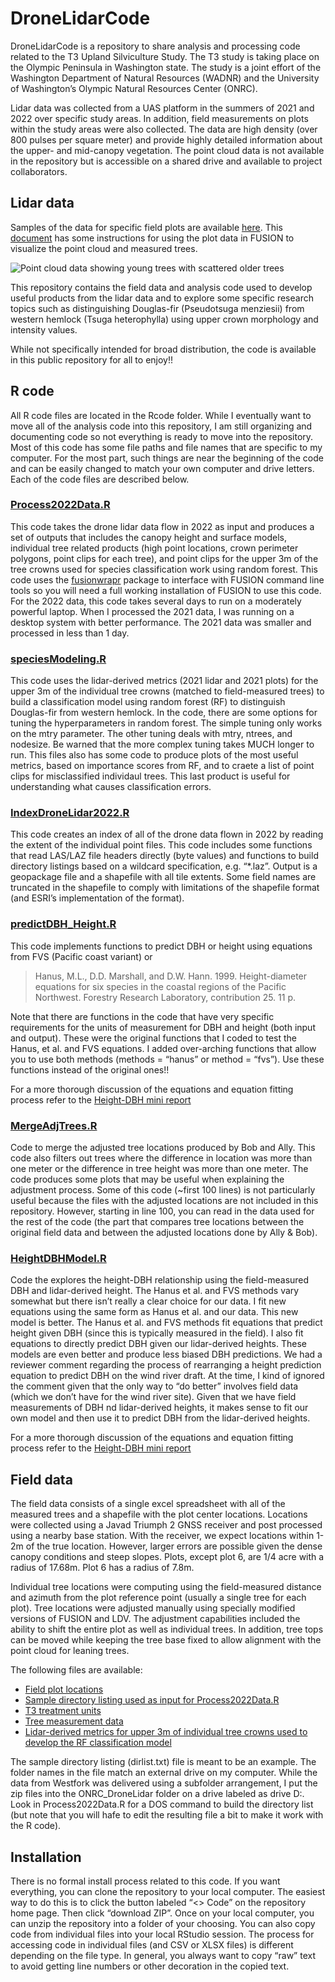 
<!-- README.md is generated from README.Rmd. Please edit that file -->

# DroneLidarCode

<!-- badges: start -->
<!-- badges: end -->

DroneLidarCode is a repository to share analysis and processing code
related to the T3 Upland Silviculture Study. The T3 study is taking
place on the Olympic Peninsula in Washington state. The study is a joint
effort of the Washington Department of Natural Resources (WADNR) and the
University of Washington’s Olympic Natural Resources Center (ONRC).

Lidar data was collected from a UAS platform in the summers of 2021 and
2022 over specific study areas. In addition, field measurements on plots
within the study areas were also collected. The data are high density
(over 800 pulses per square meter) and provide highly detailed
information about the upper- and mid-canopy vegetation. The point cloud
data is not available in the repository but is accessible on a shared
drive and available to project collaborators.

## Lidar data

Samples of the data for specific field plots are available
[here](http://forsys.sefs.uw.edu/transfer/T3Plots/). This
[document](extras/T3_drone_lidar_plots.pdf) has some instructions for
using the plot data in FUSION to visualize the point cloud and measured
trees.

![Point cloud data showing young trees with scattered older
trees](extras/lidardata.png?raw=true)

This repository contains the field data and analysis code used to
develop useful products from the lidar data and to explore some specific
research topics such as distinguishing Douglas-fir (Pseudotsuga
menziesii) from western hemlock (Tsuga heterophylla) using upper crown
morphology and intensity values.

While not specifically intended for broad distribution, the code is
available in this public repository for all to enjoy!!

## R code

All R code files are located in the Rcode folder. While I eventually
want to move all of the analysis code into this repository, I am still
organizing and documenting code so not everything is ready to move into
the repository. Most of this code has some file paths and file names
that are specific to my computer. For the most part, such things are
near the beginning of the code and can be easily changed to match your
own computer and drive letters. Each of the code files are described
below.

### [Process2022Data.R](Rcode/Process2022Data.R)

This code takes the drone lidar data flow in 2022 as input and produces
a set of outputs that includes the canopy height and surface models,
individual tree related products (high point locations, crown perimeter
polygons, point clips for each tree), and point clips for the upper 3m
of the tree crowns used for species classification work using random
forest. This code uses the
[fusionwrapr](https://github.com/bmcgaughey1/fusionwrapr) package to
interface with FUSION command line tools so you will need a full working
installation of FUSION to use this code. For the 2022 data, this code
takes several days to run on a moderately powerful laptop. When I
processed the 2021 data, I was running on a desktop system with better
performance. The 2021 data was smaller and processed in less than 1 day.

### [speciesModeling.R](Rcode/speciesModeling.R)

This code uses the lidar-derived metrics (2021 lidar and 2021 plots) for
the upper 3m of the individual tree crowns (matched to field-measured
trees) to build a classification model using random forest (RF) to
distinguish Douglas-fir from western hemlock. In the code, there are
some options for tuning the hyperparameters in random forest. The simple
tuning only works on the mtry parameter. The other tuning deals with
mtry, ntrees, and nodesize. Be warned that the more complex tuning takes
MUCH longer to run. This files also has some code to produce plots of
the most useful metrics, based on importance scores from RF, and to
craete a list of point clips for misclassified individaul trees. This
last product is useful for understanding what causes classification
errors.

### [IndexDroneLidar2022.R](Rcode/IndexDroneLidar2022.R)

This code creates an index of all of the drone data flown in 2022 by
reading the extent of the individual point files. This code includes
some functions that read LAS/LAZ file headers directly (byte values) and
functions to build directory listings based on a wildcard specification,
e.g. “\*.laz”. Output is a geopackage file and a shapefile with all tile
extents. Some field names are truncated in the shapefile to comply with
limitations of the shapefile format (and ESRI’s implementation of the
format).

### [predictDBH_Height.R](Rcode/predictDBH_Height.R)

This code implements functions to predict DBH or height using equations
from FVS (Pacific coast variant) or

> Hanus, M.L., D.D. Marshall, and D.W. Hann. 1999. Height-diameter
> equations for six species in the coastal regions of the Pacific
> Northwest. Forestry Research Laboratory, contribution 25. 11 p.

Note that there are functions in the code that have very specific
requirements for the units of measurement for DBH and height (both input
and output). These were the original functions that I coded to test the
Hanus, et al. and FVS equations. I added over-arching functions that
allow you to use both methods (methods = “hanus” or method = “fvs”). Use
these functions instead of the original ones!!

For a more thorough discussion of the equations and equation fitting
process refer to the [Height-DBH mini report](MiniReports/HeightDBH.md)

### [MergeAdjTrees.R](Rcode/MergeAdjTrees.R)

Code to merge the adjusted tree locations produced by Bob and Ally. This
code also filters out trees where the difference in location was more
than one meter or the difference in tree height was more than one meter.
The code produces some plots that may be useful when explaining the
adjustment process. Some of this code (\~first 100 lines) is not
particularly useful because the files with the adjusted locations are
not included in this repository. However, starting in line 100, you can
read in the data used for the rest of the code (the part that compares
tree locations between the original field data and between the adjusted
locations done by Ally & Bob).

### [HeightDBHModel.R](Rcode/HeightDBHModel.R)

Code the explores the height-DBH relationship using the field-measured
DBH and lidar-derived height. The Hanus et al. and FVS methods vary
somewhat but there isn’t really a clear choice for our data. I fit new
equations using the same form as Hanus et al. and our data. This new
model is better. The Hanus et al. and FVS methods fit equations that
predict height given DBH (since this is typically measured in the
field). I also fit equations to directly predict DBH given our
lidar-derived heights. These models are even better and produce less
biased DBH predictions. We had a reviewer comment regarding the process
of rearranging a height prediction equation to predict DBH on the wind
river draft. At the time, I kind of ignored the comment given that the
only way to “do better” involves field data (which we don’t have for the
wind river site). Given that we have field measurements of DBH nd
lidar-derived heights, it makes sense to fit our own model and then use
it to predict DBH from the lidar-derived heights.

For a more thorough discussion of the equations and equation fitting
process refer to the [Height-DBH mini report](MiniReports/HeightDBH.md)

## Field data

The field data consists of a single excel spreadsheet with all of the
measured trees and a shapefile with the plot center locations. Locations
were collected using a Javad Triumph 2 GNSS receiver and post processed
using a nearby base station. With the receiver, we expect locations
within 1-2m of the true location. However, larger errors are possible
given the dense canopy conditions and steep slopes. Plots, except plot
6, are 1/4 acre with a radius of 17.68m. Plot 6 has a radius of 7.8m.

Individual tree locations were computing using the field-measured
distance and azimuth from the plot reference point (usually a single
tree for each plot). Tree locations were adjusted manually using
specially modified versions of FUSION and LDV. The adjustment
capabilities included the ability to shift the entire plot as well as
individual trees. In addition, tree tops can be moved while keeping the
tree base fixed to allow alignment with the point cloud for leaning
trees.

The following files are available:

-   [Field plot locations](extras/plot_centers_UTM.zip)
-   [Sample directory listing used as input for
    Process2022Data.R](extras/dirlist.txt)
-   [T3 treatment units](extras/Units_UTM10.zip)
-   [Tree measurement data](extras/2021_T3_Upland_Trees.xlsx)
-   [Lidar-derived metrics for upper 3m of individual tree crowns used
    to develop the RF classification
    model](extras/AdjustedField_T3_Training_TreeTops_AllPlots.csv)

The sample directory listing (dirlist.txt) file is meant to be an
example. The folder names in the file match an external drive on my
computer. While the data from Westfork was delivered using a subfolder
arrangement, I put the zip files into the ONRC_DroneLidar folder on a
drive labeled as drive D:. Look in Process2022Data.R for a DOS command
to build the directory list (but note that you will hafe to edit the
resulting file a bit to make it work with the R code).

## Installation

There is no formal install process related to this code. If you want
everything, you can clone the repository to your local computer. The
easiest way to do this is to click the button labeled “\<\> Code” on the
repository home page. Then click “download ZIP”. Once on your local
computer, you can unzip the repository into a folder of your choosing.
You can also copy code from individual files into your local RStudio
session. The process for accessing code in individual files (and CSV or
XLSX files) is different depending on the file type. In general, you
always want to copy “raw” text to avoid getting line numbers or other
decoration in the copied text.
